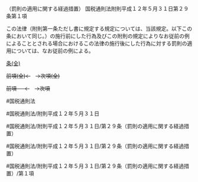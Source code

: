 （罰則の適用に関する経過措置）
国税通則法附則平成１２年５月３１日第２９条第１項

この法律（附則第一条ただし書に規定する規定については、当該規定。以下この条において同じ。）の施行前にした行為及びこの附則の規定によりなお従前の例によることとされる場合におけるこの法律の施行後にした行為に対する罰則の適用については、なお従前の例による。

[条(全)](国税通則法＿＿＿＿附則平成１２年５月３１日第２９条_.md)

~~前項(全)←~~　~~→次項(全)~~

~~前項 　 ←~~　~~→次項~~



#国税通則法

#国税通則法/附則平成１２年５月３１日

#国税通則法/附則平成１２年５月３１日/第２９条（罰則の適用に関する経過措置）

#国税通則法/附則平成１２年５月３１日/第２９条（罰則の適用に関する経過措置）

#国税通則法/附則平成１２年５月３１日/第２９条（罰則の適用に関する経過措置）/第１項

